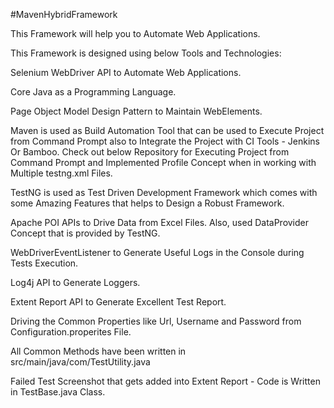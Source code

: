 #MavenHybridFramework

This Framework will help you to Automate Web Applications.

This Framework is designed using below Tools and Technologies:

Selenium WebDriver API to Automate Web Applications.

Core Java as a Programming Language.

Page Object Model Design Pattern to Maintain WebElements.

Maven is used as Build Automation Tool that can be used to Execute Project from Command Prompt also to Integrate the Project with CI Tools - Jenkins Or Bamboo. Check out below Repository for Executing Project from Command Prompt and Implemented Profile Concept when in working with Multiple testng.xml Files.

TestNG is used as Test Driven Development Framework which comes with some Amazing Features that helps to Design a Robust Framework.

Apache POI APIs to Drive Data from Excel Files. Also, used DataProvider Concept that is provided by TestNG.

WebDriverEventListener to Generate Useful Logs in the Console during Tests Execution.

Log4j API to Generate Loggers.

Extent Report API to Generate Excellent Test Report.

Driving the Common Properties like Url, Username and Password from Configuration.properites File.

All Common Methods have been written in src/main/java/com/TestUtility.java

Failed Test Screenshot that gets added into Extent Report - Code is Written in TestBase.java Class.

